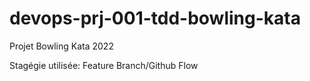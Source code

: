 # devops-prj-001-tdd-bowling-kata

Projet Bowling Kata 2022

Stagégie utilisée: Feature Branch/Github Flow
